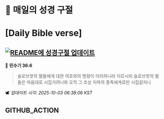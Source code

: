 # 🙏 매일의 성경 구절
# [Daily Bible verse]
## [![README에 성경구절 업데이트](https://github.com/DONGSUKA/first_test/actions/workflows/update-readme-bible.yml/badge.svg)](https://github.com/DONGSUKA/first_test/actions/workflows/update-readme-bible.yml)
<!-- START_BIBLE_VERSE -->
📖 **민수기 36:6**
> 슬로브핫의 딸들에게 대한 여호와의 명령이 이러하니라 이르시되 슬로브핫의 딸들은 마음대로 시집가려니와 오직 그 조상 지파의 종족에게로만 시집갈지니

🕊️ _업데이트 시각: 2025-10-03 06:38:06 KST_
  <!-- END_BIBLE_VERSE -->
## GITHUB_ACTION
